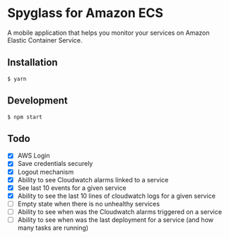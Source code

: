 # Spyglass for Amazon ECS
A mobile application that helps you monitor your services on Amazon Elastic Container Service.

## Installation

    $ yarn
    
## Development

    $ npm start
    
## Todo

- [x] AWS Login
- [x] Save credentials securely
- [x] Logout mechanism
- [x] Ability to see Cloudwatch alarms linked to a service
- [x] See last 10 events for a given service
- [x] Ability to see the last 10 lines of cloudwatch logs for a given service
- [ ] Empty state when there is no unhealthy services
- [ ] Ability to see when was the Cloudwatch alarms triggered on a service
- [ ] Ability to see when was the last deployment for a service (and how many tasks are running)
